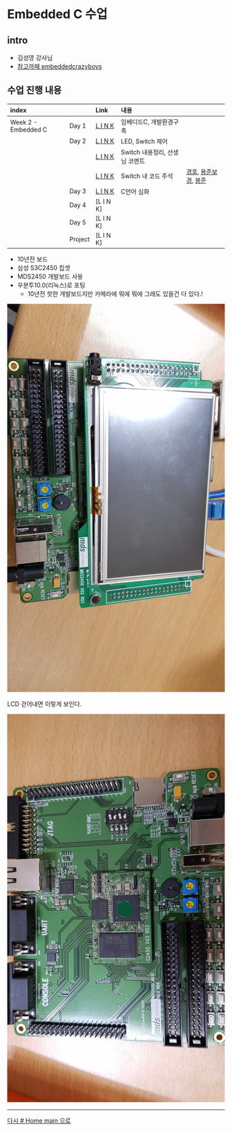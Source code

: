 

# Embedded C 수업

## intro

<!-- <img src=".\w01_c\source\img\이것이 C 언어다-샘플_페이지_01.jpg" width="30%" height="30%"> -->

* 김성영 강사님
* [참고까페 embeddedcrazyboys](https://cafe.naver.com/embeddedcrazyboys)

## 수업 진행 내용

|index||Link|내용||
|:---|:---|:---|:---|:---|
|Week 2 - Embedded C|Day 1|[L I N K](./w02_c/w02d01.md)|임베디드C, 개발환경구축
||Day 2|[L I N K](./w02_c/w02d02.md)|LED, Switch 제어
|||[L I N K](./w02_c/w02d02_switch_studying.md)|Switch 내용정리, 선생님 코멘트
|||[L I N K](./w02_c/w02d02_switch_studying2.md)|Switch 내 코드 주석|[경호](./w02_c/d03/스위치완성조들/백경호/스위치소스.c), [용준보경](./w02_c/d03/스위치완성조들/김보경_양용준/Main.c), [봉준](./w02_c/d03/스위치완성조들/봉준.c)
||Day 3|[L I N K](./w02_c/w02d03.md)|C언어 심화
||Day 4|[L I N K]
||Day 5|[L I N K]
||Project|[L I N K]

* 10년전 보드
* 삼성 S3C2450 칩셋
* MDS2450 개발보드 사용
* 우분투10.0(리눅스)로 포팅
  * 10년전 핫한 개발보드지만 카메라에 뭐에 뭐에 그래도 있을건 다 있다.!

![](./img/20190520_143956.jpg)

LCD 걷어내면 이렇게 보인다.

![](./img/20190520_143102.jpg)







---


[다시 # Home main 으로](../README.md)
